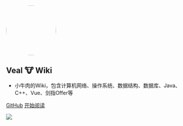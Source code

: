 <img width="136px" style="border-radius: 50%" bor src="https://img-blog.csdnimg.cn/20200410105903679.jpg">

## Veal 🐮 Wiki

- 小牛肉的Wiki，包含计算机网络、操作系统、数据结构、数据库、Java、C++、Vue、剑指Offer等

[GitHub](<https://github.com/Veal98/CS-Wiki>)
[开始阅读](README.md)


<!-- 背景图片 -->
![](https://img-blog.csdnimg.cn/20200410105725118.jpg) 

